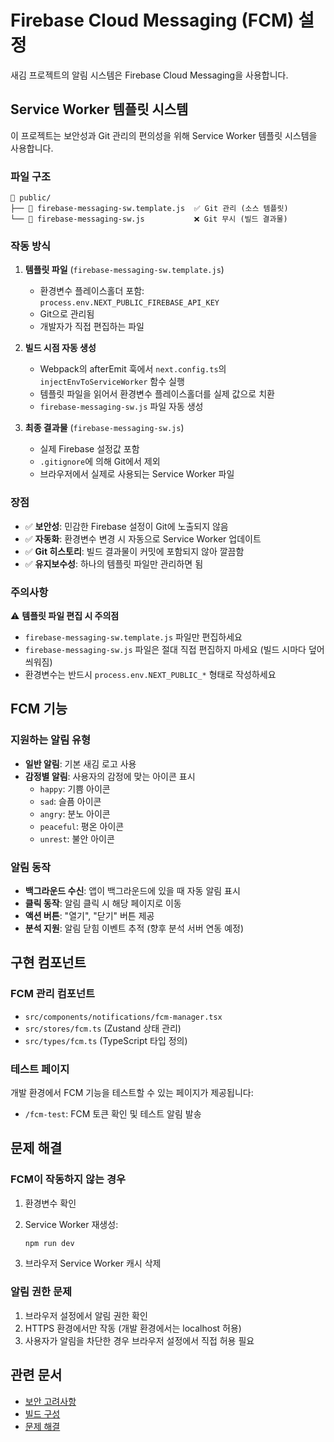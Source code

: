 # Firebase Cloud Messaging (FCM) 설정

새김 프로젝트의 알림 시스템은 Firebase Cloud Messaging을 사용합니다.

## Service Worker 템플릿 시스템

이 프로젝트는 보안성과 Git 관리의 편의성을 위해 Service Worker 템플릿 시스템을 사용합니다.

### 파일 구조

```text
📁 public/
├── 📄 firebase-messaging-sw.template.js  ✅ Git 관리 (소스 템플릿)
└── 📄 firebase-messaging-sw.js           ❌ Git 무시 (빌드 결과물)
```

### 작동 방식

1. **템플릿 파일** (`firebase-messaging-sw.template.js`)
   - 환경변수 플레이스홀더 포함: `process.env.NEXT_PUBLIC_FIREBASE_API_KEY`
   - Git으로 관리됨
   - 개발자가 직접 편집하는 파일

2. **빌드 시점 자동 생성**
   - Webpack의 afterEmit 훅에서 `next.config.ts`의 `injectEnvToServiceWorker` 함수 실행
   - 템플릿 파일을 읽어서 환경변수 플레이스홀더를 실제 값으로 치환
   - `firebase-messaging-sw.js` 파일 자동 생성

3. **최종 결과물** (`firebase-messaging-sw.js`)
   - 실제 Firebase 설정값 포함
   - `.gitignore`에 의해 Git에서 제외
   - 브라우저에서 실제로 사용되는 Service Worker 파일

### 장점

- ✅ **보안성**: 민감한 Firebase 설정이 Git에 노출되지 않음
- ✅ **자동화**: 환경변수 변경 시 자동으로 Service Worker 업데이트
- ✅ **Git 히스토리**: 빌드 결과물이 커밋에 포함되지 않아 깔끔함
- ✅ **유지보수성**: 하나의 템플릿 파일만 관리하면 됨

### 주의사항

⚠️ **템플릿 파일 편집 시 주의점**

- `firebase-messaging-sw.template.js` 파일만 편집하세요
- `firebase-messaging-sw.js` 파일은 절대 직접 편집하지 마세요 (빌드 시마다 덮어씌워짐)
- 환경변수는 반드시 `process.env.NEXT_PUBLIC_*` 형태로 작성하세요

## FCM 기능

### 지원하는 알림 유형

- **일반 알림**: 기본 새김 로고 사용
- **감정별 알림**: 사용자의 감정에 맞는 아이콘 표시
  - `happy`: 기쁨 아이콘
  - `sad`: 슬픔 아이콘
  - `angry`: 분노 아이콘
  - `peaceful`: 평온 아이콘
  - `unrest`: 불안 아이콘

### 알림 동작

- **백그라운드 수신**: 앱이 백그라운드에 있을 때 자동 알림 표시
- **클릭 동작**: 알림 클릭 시 해당 페이지로 이동
- **액션 버튼**: "열기", "닫기" 버튼 제공
- **분석 지원**: 알림 닫힘 이벤트 추적 (향후 분석 서버 연동 예정)

## 구현 컴포넌트

### FCM 관리 컴포넌트

- `src/components/notifications/fcm-manager.tsx`
- `src/stores/fcm.ts` (Zustand 상태 관리)
- `src/types/fcm.ts` (TypeScript 타입 정의)

### 테스트 페이지

개발 환경에서 FCM 기능을 테스트할 수 있는 페이지가 제공됩니다:

- `/fcm-test`: FCM 토큰 확인 및 테스트 알림 발송

## 문제 해결

### FCM이 작동하지 않는 경우

1. 환경변수 확인
2. Service Worker 재생성:

   ```bash
   npm run dev
   ```

3. 브라우저 Service Worker 캐시 삭제

### 알림 권한 문제

1. 브라우저 설정에서 알림 권한 확인
2. HTTPS 환경에서만 작동 (개발 환경에서는 localhost 허용)
3. 사용자가 알림을 차단한 경우 브라우저 설정에서 직접 허용 필요

## 관련 문서

- [보안 고려사항](./security.md)
- [빌드 구성](./build.md)
- [문제 해결](./troubleshooting.md)
